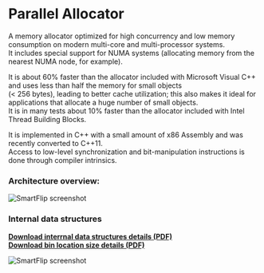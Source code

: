 Parallel Allocator
===================

A memory allocator optimized for high concurrency and low memory consumption on modern multi-core and multi-processor systems.  
It includes special support for NUMA systems (allocating memory from the nearest NUMA node, for example).

It is about 60% faster than the allocator included with Microsoft Visual C++ and uses less than half the memory for small objects  
(< 256 bytes), leading to better cache utilization; this also makes it ideal for applications that allocate a huge number of small objects.  
It is in many tests about 10% faster than the allocator included with Intel Thread Building Blocks.  

It is implemented in C++ with a small amount of x86 Assembly and was recently converted to C++11.  
Access to low-level synchronization and bit-manipulation instructions is done through compiler intrinsics.  

### Architecture overview:  

![SmartFlip screenshot](http://www.gratianlup.com/documents/allocator_summary.png)  

### Internal data structures


**[Download interrnal data structures details (PDF)](http://www.gratianlup.com/documents/allocator.pdf)**  
**[Download bin location size details (PDF)](http://www.gratianlup.com/documents/allocator_bins.pdf)**  

![SmartFlip screenshot](http://www.gratianlup.com/documents/allocator.png)  

